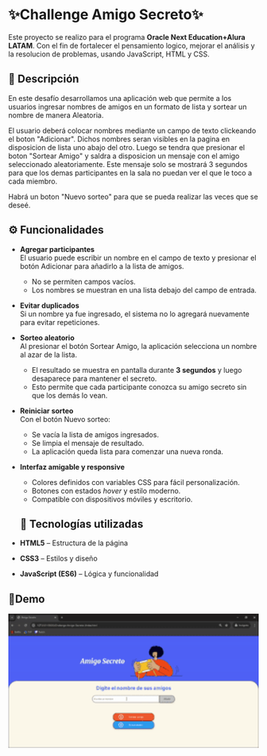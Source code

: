 <h1>✨Challenge Amigo Secreto✨</h1>

Este proyecto se realizo para el programa **Oracle Next Education+Alura LATAM**. Con el fin de fortalecer el pensamiento logico, mejorar el análisis y la resolucion de problemas, usando JavaScript, HTML y CSS.


<h2>📝 Descripción</h2>
En este desafío desarrollamos una aplicación web que permite a los usuarios ingresar nombres de amigos en un formato de lista y sortear un nombre de manera Aleatoria.

El usuario deberá colocar nombres mediante un campo de texto clickeando el boton "Adicionar". Dichos nombres seran visibles en la pagina en disposicion de lista uno abajo del otro. Luego se tendra que presionar el boton "Sortear Amigo" y saldra a disposicion un mensaje con el amigo seleccionado aleatoriamente. Este mensaje solo se mostrará 3 segundos para que los demas participantes en la sala no puedan ver el que le toco a cada miembro.

Habrá un boton "Nuevo sorteo" para que se pueda realizar las veces que se deseé.


## ⚙️ Funcionalidades

- **Agregar participantes**  
  El usuario puede escribir un nombre en el campo de texto y presionar el botón Adicionar para añadirlo a la lista de amigos.  
  - No se permiten campos vacíos.  
  - Los nombres se muestran en una lista debajo del campo de entrada.

- **Evitar duplicados**  
  Si un nombre ya fue ingresado, el sistema no lo agregará nuevamente para evitar repeticiones.

- **Sorteo aleatorio**  
  Al presionar el botón Sortear Amigo, la aplicación selecciona un nombre al azar de la lista.  
  - El resultado se muestra en pantalla durante **3 segundos** y luego desaparece para mantener el secreto.  
  - Esto permite que cada participante conozca su amigo secreto sin que los demás lo vean.

- **Reiniciar sorteo**  
  Con el botón Nuevo sorteo:
  - Se vacía la lista de amigos ingresados.  
  - Se limpia el mensaje de resultado.  
  - La aplicación queda lista para comenzar una nueva ronda.

- **Interfaz amigable y responsive**  
  - Colores definidos con variables CSS para fácil personalización.  
  - Botones con estados *hover* y estilo moderno.  
  - Compatible con dispositivos móviles y escritorio.
 
  ## 📂 Tecnologías utilizadas
- **HTML5** – Estructura de la página
- **CSS3** – Estilos y diseño
- **JavaScript (ES6)** – Lógica y funcionalidad


<h2>🎥Demo </h2>

<p align="center">
  <img src="https://github.com/Breenx13/Challenge-Amigo-Secreto-/raw/main/assets/demo.gif.gif" width="800" />
</p>


